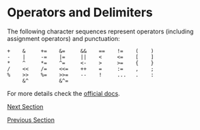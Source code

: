 # Operators and Delimiters
The following character sequences represent operators (including assignment operators) and punctuation:
```
+    &     +=    &=     &&    ==    !=    (    )
-    |     -=    |=     ||    <     <=    [    ]
*    ^     *=    ^=     <-    >     >=    {    }
/    <<    /=    <<=    ++    =     :=    ,    ;
%    >>    %=    >>=    --    !     ...   .    :
     &^          &^=
```

For more details check the [official docs](https://golang.org/ref/spec#Operators_and_punctuation).

[Next Section](declaring-variables.md)

[Previous Section](keywords.md)